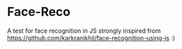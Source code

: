 # Face-Reco

A test for face recognition in JS strongly inspired from https://github.com/karkranikhil/face-recognition-using-js :)

